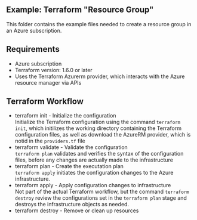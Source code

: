 ## Example: Terraform "Resource Group"

<p>This folder contains the example files needed to create a resource group in an Azure subscription.

## Requirements
<ul>
    <li>Azure subscription</li>
    <li>Terraform version: 1.6.0 or later</li>
    <li>Uses the Terraform Azurerm provider, which interacts with the Azure resource manager via APIs</li>
</ul>

## Terraform Workflow
* terraform init - Initialize the configuration<br />Initialize the Terraform configuration using the command ```terraform init```, which initilizes the working directory containing the Terraform configuration files, as well as download the AzureRM provider, which is notid in the ```providers.tf``` file<br />
* terraform validate - Validate the configuration<br />```terraform plan``` validates and verifies the syntax of the configuration files, before any changes are actually made to the infrastructure<br />
* terraform plan - Create the executation plan<br />```terraform apply``` initiates the configuration changes to the Azure infrastructure.<br />
* terraform apply - Apply configuration changes to infrastructure<br />Not part of the actual Terraform workflow, but the command ```terraform destroy``` review the configurations set in the ```terraform plan``` stage and destroys the infrastructure objects as needed.<br />
* terraform destroy - Remove or clean up resources<br /><br />